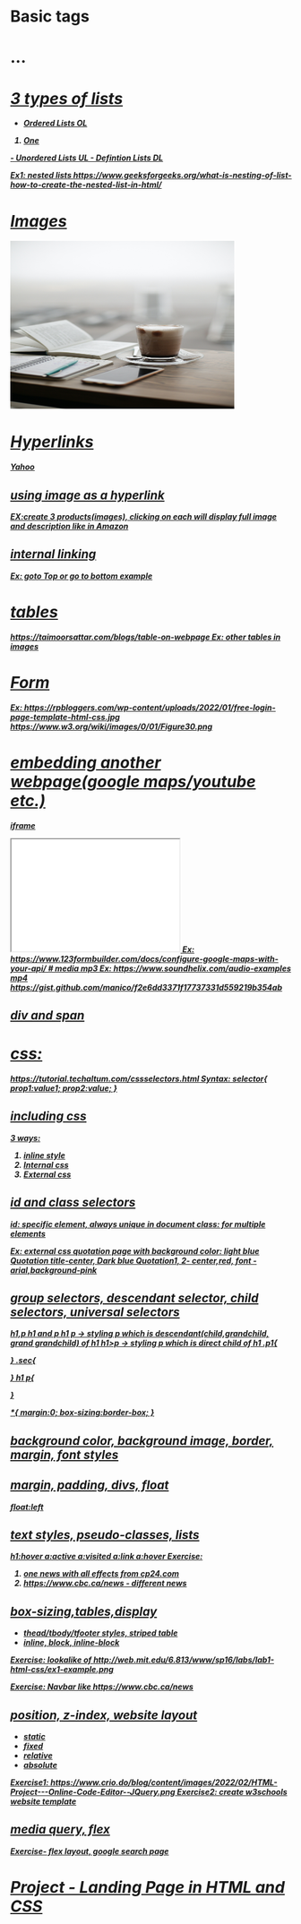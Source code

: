 # Basic tags
<p>
<h1>...<h6>
<b>
<i>
<u>

# 3 types of lists
- Ordered Lists OL
<OL>
<LI>One </li>
</OL>
- Unordered Lists  UL
- Defintion Lists   DL


Ex1: nested lists
https://www.geeksforgeeks.org/what-is-nesting-of-list-how-to-create-the-nested-list-in-html/

# Images
<img src="/images/pexels.jpg" alt="Picture" width="400" height="300">

# Hyperlinks
<a href="https://yahoo.com">Yahoo</a>

## using image as a hyperlink
EX:create 3 products(images), clicking on each will display full image and description like in Amazon
## internal linking
Ex: goto Top or go to bottom example
# tables
https://taimoorsattar.com/blogs/table-on-webpage
Ex: other tables in images 

# Form
Ex: https://rpbloggers.com/wp-content/uploads/2022/01/free-login-page-template-html-css.jpg
https://www.w3.org/wiki/images/0/01/Figure30.png

# embedding another webpage(google maps/youtube etc.)
iframe
<iframe src="demo_iframe.htm" height="200" width="300" title="Iframe Example"></iframe>
Ex: https://www.123formbuilder.com/docs/configure-google-maps-with-your-api/
# media
mp3
Ex: https://www.soundhelix.com/audio-examples
mp4
https://gist.github.com/manico/f2e6dd3371f17737331d559219b354ab

## div and span

# css:
https://tutorial.techaltum.com/cssselectors.html
Syntax:
selector{
	prop1:value1;
	prop2:value;
	}

## including css
3 ways: 
1. inline style
2. Internal css
3. External css	


## id and class selectors
id: specific element, always unique in document
class: for multiple elements


Ex:  external css
quotation page with background color: light blue
Quotation title-center, Dark blue
Quotation1, 2- center,red, font -arial,background-pink

## group selectors, descendant selector, child selectors, universal selectors
h1,p  h1 and p
h1 p  -> styling p which is descendant(child,grandchild, grand grandchild) of h1
h1>p -> styling p which is direct child of h1
.p1{

}
.sec{

}
h1 p{

}
<p class="p1 sec">
*{
	margin:0;
	box-sizing:border-box;
}

## background color, background image, border, margin, font styles

## margin, padding, divs, float
float:left
## text styles, pseudo-classes, lists
h1:hover
a:active
a:visited
a:link
a:hover
Exercise: 
1. one news with all effects from cp24.com
2. https://www.cbc.ca/news - different news

## box-sizing,tables,display
- thead/tbody/tfooter styles, striped table
- inline, block, inline-block

Exercise:  lookalike of 
http://web.mit.edu/6.813/www/sp16/labs/lab1-html-css/ex1-example.png

Exercise: Navbar like https://www.cbc.ca/news

## position, z-index, website layout
- static
- fixed
- relative
- absolute

Exercise1: https://www.crio.do/blog/content/images/2022/02/HTML-Project---Online-Code-Editor--JQuery.png
Exercise2: create w3schools website template 

## media query, flex
Exercise- flex layout, google search page

# Project - Landing Page in HTML and CSS

